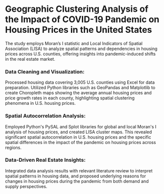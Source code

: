 # Geographic Clustering Analysis of the Impact of COVID-19 Pandemic on Housing Prices in the United States
The study employs Moran’s I statistic and Local Indicators of Spatial Association (LISA) to analyze spatial patterns and dependencies in housing prices across U.S. counties, offering insights into pandemic-induced shifts in the real estate market.
### Data Cleaning and Visualization:
Processed housing data covering 3,005 U.S. counties using Excel for data preparation. Utilized Python libraries such as GeoPandas and Matplotlib to create Choropleth maps showing the average annual housing prices and price growth rates in each county, highlighting spatial clustering phenomena in U.S. housing prices.
### Spatial Autocorrelation Analysis:
Employed Python's PySAL and Splot libraries for global and local Moran's I analysis of housing prices, and created LISA cluster maps. This revealed significant spatial autocorrelation in U.S. housing prices and the specific spatial differences in the impact of the pandemic on housing prices across regions.
### Data-Driven Real Estate Insights: 
Integrated data analysis results with relevant literature review to interpret spatial patterns in housing data, and proposed underlying reasons for changes in housing prices during the pandemic from both demand and supply perspectives.
